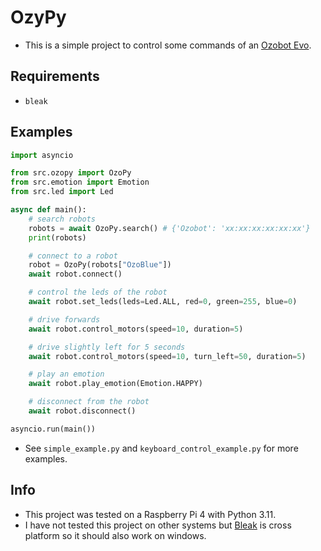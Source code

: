 # OzyPy
* This is a simple project to control some commands of an [Ozobot Evo](https://shop.ozobot.com/products/evo-entry-kit-1).

## Requirements
* `bleak`

## Examples
```py
import asyncio

from src.ozopy import OzoPy
from src.emotion import Emotion
from src.led import Led

async def main():
    # search robots
    robots = await OzoPy.search() # {'Ozobot': 'xx:xx:xx:xx:xx:xx'}
    print(robots)

    # connect to a robot
    robot = OzoPy(robots["OzoBlue"])
    await robot.connect()

    # control the leds of the robot
    await robot.set_leds(leds=Led.ALL, red=0, green=255, blue=0)

    # drive forwards
    await robot.control_motors(speed=10, duration=5)

    # drive slightly left for 5 seconds
    await robot.control_motors(speed=10, turn_left=50, duration=5)

    # play an emotion
    await robot.play_emotion(Emotion.HAPPY)

    # disconnect from the robot
    await robot.disconnect()

asyncio.run(main())

```
* See `simple_example.py` and `keyboard_control_example.py` for more examples.

## Info
* This project was tested on a Raspberry Pi 4 with Python 3.11.
* I have not tested this project on other systems but [Bleak](https://github.com/hbldh/bleak) is cross platform so it should also work on windows.
